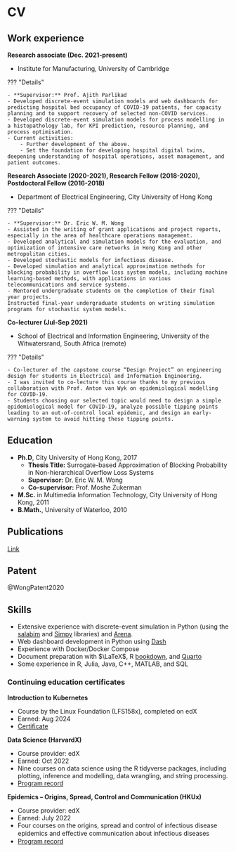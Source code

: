 # CV

## Work experience

**Research associate (Dec. 2021-present)**

- Institute for Manufacturing, University of Cambridge

??? "Details"

    - **Supervisor:** Prof. Ajith Parlikad
    - Developed discrete-event simulation models and web dashboards for predicting hospital bed occupancy of COVID-19 patients, for capacity planning and to support recovery of selected non-COVID services.
    - Developed discrete-event simulation models for process modelling in a histopathology lab, for KPI prediction, resource planning, and process optimisation.
    - Current activities:
        - Further development of the above.
        - Set the foundation for developing hospital digital twins, deepening understanding of hospital operations, asset management, and patient outcomes.

**Research Associate (2020-2021), Research Fellow (2018-2020), Postdoctoral Fellow (2016-2018)**

- Department of Electrical Engineering, City University of Hong Kong

??? "Details"

    - **Supervisor:** Dr. Eric W. M. Wong
    - Assisted in the writing of grant applications and project reports, especially in the area of healthcare operations management.
    - Developed analytical and simulation models for the evaluation, and optimization of intensive care networks in Hong Kong and other metropolitan cities.
    - Developed stochastic models for infectious disease.
    - Developed simulation and analytical approximation methods for blocking probability in overflow loss system models, including machine learning-based methods, with applications in various telecommunications and service systems.
    - Mentored undergraduate students on the completion of their final year projects.
    Instructed final-year undergraduate students on writing simulation programs for stochastic system models.

**Co-lecturer (Jul-Sep 2021)**

- School of Electrical and Information Engineering, University of the Witwatersrand, South Africa (remote)

??? "Details"

    - Co-lecturer of the capstone course “Design Project” on engineering design for students in Electrical and Information Engineering.
    - I was invited to co-lecture this course thanks to my previous collaboration with Prof. Anton van Wyk on epidemiological modelling for COVID-19.
    - Students choosing our selected topic would need to design a simple epidemiological model for COVID-19, analyze possible tipping points leading to an out-of-control local epidemic, and design an early-warning system to avoid hitting these tipping points.

## Education
- **Ph.D**, City University of Hong Kong, 2017
    - **Thesis Title:** Surrogate-based Approximation of Blocking Probability in Non-hierarchical Overflow Loss Systems
    - **Supervisor:** Dr. Eric W. M. Wong
    - **Co-supervisor:** Prof. Moshe Zukerman
- **M.Sc.** in Multimedia Information Technology, City University of Hong Kong, 2011
- **B.Math.**, University of Waterloo, 2010

## Publications

[Link](publications.md)

## Patent

@WongPatent2020

## Skills

- Extensive experience with discrete-event simulation in Python (using the [salabim](https://www.salabim.org/) and [Simpy](https://simpy.readthedocs.io/en/latest/) libraries) and [Arena](https://www.rockwellautomation.com/en-gb/products/software/arena-simulation.html).
- Web dashboard development in Python using [Dash](https://dash.plotly.com/)
- Experience with Docker/Docker Compose
- Document preparation with $\LaTeX$, R [bookdown](https://bookdown.org/), and [Quarto](https://quarto.org/)
- Some experience in R, Julia, Java, C++, MATLAB, and SQL

### Continuing education certificates

**Introduction to Kubernetes**

- Course by the Linux Foundation (LFS158x), completed on edX
- Earned: Aug 2024
- [Certificate](https://courses.edx.org/certificates/2356104fc3cd47c79facb697d70e9fd3)

**Data Science (HarvardX)**

- Course provider: edX
- Earned: Oct 2022
- Nine courses on data science using the R tidyverse packages, including plotting, inference and modelling, data wrangling, and string processing.
- [Program record](https://credentials.edx.org/records/programs/shared/dceaa9b46cfb41ac82204d9c8abeaa0d)

**Epidemics – Origins, Spread, Control and Communication (HKUx)**

- Course provider: edX
- Earned: July 2022
- Four courses on the origins, spread and control of infectious disease epidemics and eﬀective communication about infectious diseases
- [Program record](https://credentials.edx.org/records/programs/shared/844bacdaae2f4a51a0b1f835c3b650b9)


<!--
**Quantum Computing Fundamentals**

- Course provider: MIT xPRO
- Earned: Mar 2020
- Two courses:
    - Introduction to Quantum Computing
    - Quantum Computing Algorithms for Cybersecurity, Chemistry, and Optimization
- [Certificate](https://xpro.mit.edu/certificate/program/c83e85ff-3895-45b9-a07b-7475b7dccb6c/)
-->
